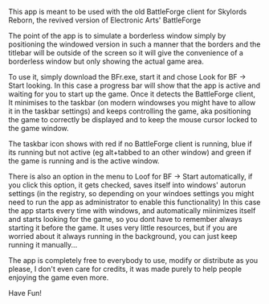 This app is meant to be used with the old BattleForge client for Skylords Reborn, the revived version of Electronic Arts' BattleForge

The point of the app is to simulate a borderless window simply by positioning the windowed version
in such a manner that the borders and the titlebar will be outside of the screen
so it will give the convenience of a borderless window but only showing the actual game area.

To use it, simply download the BFr.exe, start it and chose Look for BF -> Start looking.
In this case a progress bar will show that the app is active and waiting for you to start up the game.
Once it detects the BattleForge client, It minimises to the taskbar (on modern windowses you might have to allow it in the taskbar settings)
and keeps controlling the game, aka positioning the game to correctly be displayed and to keep the mouse cursor locked to the game window.

The taskbar icon shows with red if no BattleForge client is running, blue if its running but not active (eg alt+tabbed to an other window)
and green if the game is running and is the active window.

There is also an option in the menu to Loof for BF -> Start automatically, if you click this option, it gets checked, saves itself
into windows' autorun settings (in the registry, so depending on your windoes settings you might need to run the app as administrator to enable this functionality)
In this case the app starts every time with windows, and automatically miinimizes itself and starts looking for the game, so you dont have to
remember always starting it before the game. It uses very little resources, but if you are worried about it always running in the background,
you can just keep running it manually...

The app is completely free to everybody to use, modify or distribute as you please, I don't even care for credits,
it was made purely to help people enjoying the game even more.

Have Fun!

